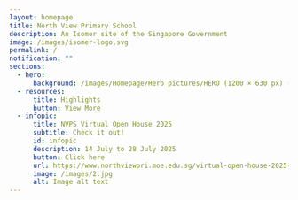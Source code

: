 ```yaml
---
layout: homepage
title: North View Primary School
description: An Isomer site of the Singapore Government
image: /images/isomer-logo.svg
permalink: /
notification: ""
sections:
  - hero:
      background: /images/Homepage/Hero pictures/HERO (1200 × 630 px) (1).gif
  - resources:
      title: Highlights
      button: View More
  - infopic:
      title: NVPS Virtual Open House 2025
      subtitle: Check it out!
      id: infopic
      description: 14 July to 28 July 2025
      button: Click here
      url: https://www.northviewpri.moe.edu.sg/virtual-open-house-2025-14-july-to-28-july/
      image: /images/2.jpg
      alt: Image alt text
---
```

